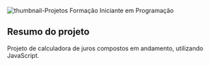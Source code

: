 ![thumbnail-Projetos Formação Iniciante em Programação](https://user-images.githubusercontent.com/37356058/200843518-532c6572-b50c-419b-8ebf-afe26ad60446.png)

## Resumo do projeto

Projeto de calculadora de juros compostos em andamento, utilizando JavaScript.

